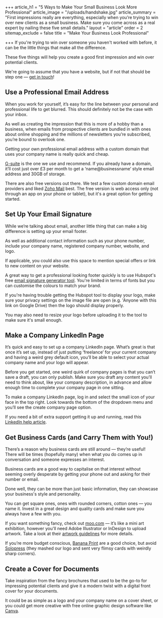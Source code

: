 +++
article_h1 = "5 Ways to Make Your Small Business Look More Professional"
article_image = "/uploads/handshake.jpg"
article_summary = "First impressions really are everything, especially when you’re trying to win over new clients as a small business. Make sure you come across as a real expert by nailing these five small details."
layout = "article"
order = 2
sitemap_exclude = false
title = "Make Your Business Look Professional"

+++
If you're trying to win over someone you haven't worked with before, it can be the little things that make all the difference.

These five things will help you create a good first impression and win over potential clients.

We're going to assume that you have a website, but if not that should be step one — [get in touch](/#contact)!

## Use a Professional Email Address

When you work for yourself, it’s easy for the line between your personal and professional life to get blurred. This should definitely not be the case with your inbox.

As well as creating the impression that this is more of a hobby than a business, when emails from prospective clients are bundled in with ones about online shopping and the millions of newsletters you’re subscribed, you’re bound to overlook one.

Getting your own professional email address with a custom domain that uses your company name is really quick and cheap.

[G-suite](https://gsuite.google.co.uk/intl/en_uk/) is the one we use and recommend. If you already have a domain, it’ll cost just over £3 per month to get a ‘name@businessname’ style email address and 30GB of storage.

There are also free versions out there. We test a few custom domain email providers and liked [Zoho Mail](https://www.zoho.com/mail/) best. The free version is web access only (not through an app on your phone or tablet), but it's a great option for getting started. 

## Set Up Your Email Signature

While we’re talking about email, another little thing that can make a big difference is setting up your email footer.

As well as additional contact information such as your phone number, include your company name, registered company number, website, and logo.

If applicable, you could also use this space to mention special offers or link to new content on your website.

A great way to get a professional looking footer quickly is to use Hubspot's free [email signature generator tool](https://www.hubspot.com/email-signature-generator). You're limited in terms of fonts but you can customise the colours to match your brand. 

If you're having trouble getting the Hubspot tool to display your logo, make sure your privacy settings on the image file are open (e.g. 'Anyone with this link on Google Drive) then the logo should display properly. 

You may also need to resize your logo before uploading it to the tool to make sure it's small enough. 

## Make a Company LinkedIn Page

It’s quick and easy to set up a company LinkedIn page. What’s great is that once it’s set up, instead of just putting ‘freelance’ for your current company and having a weird grey default icon, you’ll be able to select your actual company name and your logo will appear.

Before you get started, one weird quirk of company pages is that you can’t save a draft, you can only publish. Make sure you draft any content you’ll need to think about, like your company description, in advance and allow enough time to complete your company page in one sitting.

To make a company LinkedIn page, log in and select the small icon of your face in the top right. Look towards the bottom of the dropdown menu and you’ll see the create company page option.

If you need a bit of extra support getting it up and running, read this [LinkedIn help article](https://www.linkedin.com/help/linkedin/answer/710/creating-a-linkedin-company-page?lang=en).

## Get Business Cards (and Carry Them with You!)

There’s a reason why business cards are still around — they’re useful! There will be times (hopefully many) when what you do comes up in conversation and someone expresses an interest.

Business cards are a good way to capitalise on that interest without seeming overly desperate by getting your phone out and asking for their number or email.

Done well, they can be more than just basic information, they can showcase your business's style and personality.

You can get square ones, ones with rounded corners, cotton ones — you name it. Invest in a great design and quality cards and make sure you always have a few with you.

If you want something fancy, check out [moo.com](https://www.moo.com/uk/products/business-cards.html) — it’s like a mini art exhibition, however you'll need Adobe Illustrator or InDesign to upload artwork. Take a look at their [artwork guidelines](https://support.moo.com/hc/en-gb/sections/200570950) for more details. 

If you’re more budget conscious, [Banana Print](https://www.banana-print.co.uk/) are a good choice, but avoid [Solopress](https://www.solopress.com/) (they mashed our logo and sent very flimsy cards with weirdly sharp corners).

## Create a Cover for Documents

Take inspiration from the fancy brochures that used to be the go-to for impressing potential clients and give it a modern twist with a digital front cover for your documents.

It could be as simple as a logo and your company name on a cover sheet, or you could get more creative with free online graphic design software like [Canva](https://www.canva.com/).